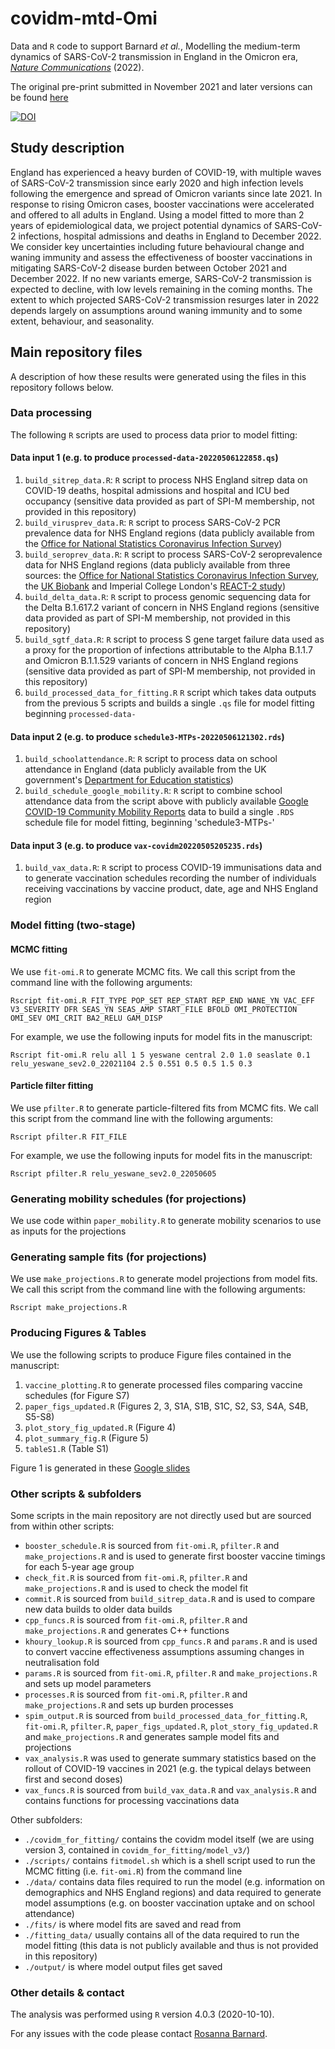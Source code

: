 # covidm-mtd-Omi

Data and `R` code to support Barnard *et al.*, Modelling the medium-term dynamics of SARS-CoV-2 transmission in England in the Omicron era, [*Nature Communications*](https://www.nature.com/articles/s41467-022-32404-y) (2022). 

The original pre-print submitted in November 2021 and later versions can be found [here](https://www.medrxiv.org/content/10.1101/2021.11.22.21266584)

[![DOI](https://zenodo.org/badge/511480146.svg)](https://zenodo.org/badge/latestdoi/511480146)

## Study description

England has experienced a heavy burden of COVID-19, with multiple waves of SARS-CoV-2 transmission since early 2020 and high infection levels following the emergence and spread of Omicron variants since late 2021. In response to rising Omicron cases, booster vaccinations were accelerated and offered to all adults in England. Using a model fitted to more than 2 years of epidemiological data, we project potential dynamics of SARS-CoV-2 infections, hospital admissions and deaths in England to December 2022. We consider key uncertainties including future behavioural change and waning immunity and assess the effectiveness of booster vaccinations in mitigating SARS-CoV-2 disease burden between October 2021 and December 2022. If no new variants emerge, SARS-CoV-2 transmission is expected to decline, with low levels remaining in the coming months. The extent to which projected SARS-CoV-2 transmission resurges later in 2022 depends largely on assumptions around waning immunity and to some extent, behaviour, and seasonality.

## Main repository files

A description of how these results were generated using the files in this repository follows below.

### Data processing

The following `R` scripts are used to process data prior to model fitting:

#### Data input 1 (e.g. to produce `processed-data-20220506122858.qs`)

1. `build_sitrep_data.R`: `R` script to process NHS England sitrep data on COVID-19 deaths, hospital admissions and hospital and ICU bed occupancy (sensitive data provided as part of SPI-M membership, not provided in this repository)
2. `build_virusprev_data.R`: `R` script to process SARS-CoV-2 PCR prevalence data for NHS England regions (data publicly available from the [Office for National Statistics Coronavirus Infection Survey](https://www.ons.gov.uk/peoplepopulationandcommunity/healthandsocialcare/conditionsanddiseases/datasets/coronaviruscovid19infectionsurveydata))
3. `build_seroprev_data.R`: `R` script to process SARS-CoV-2 seroprevalence data for NHS England regions (data publicly available from three sources: the [Office for National Statistics Coronavirus Infection Survey](https://www.ons.gov.uk/peoplepopulationandcommunity/healthandsocialcare/conditionsanddiseases/datasets/coronaviruscovid19antibodydatafortheuk), the [UK Biobank](https://www.ukbiobank.ac.uk/learn-more-about-uk-biobank/covid-19-hub) and Imperial College London's [REACT-2 study](https://www.imperial.ac.uk/medicine/research-and-impact/groups/react-study/))
4. `build_delta_data.R`: `R` script to process genomic sequencing data for the Delta B.1.617.2 variant of concern in NHS England regions (sensitive data provided as part of SPI-M membership, not provided in this repository)
5. `build_sgtf_data.R`: `R` script to process S gene target failure data used as a proxy for the proportion of infections attributable to the Alpha B.1.1.7 and Omicron B.1.1.529 variants of concern in NHS England regions (sensitive data provided as part of SPI-M membership, not provided in this repository)
6. `build_processed_data_for_fitting.R` `R` script which takes data outputs from the previous 5 scripts and builds a single `.qs` file for model fitting beginning `processed-data-`

#### Data input 2 (e.g. to produce `schedule3-MTPs-20220506121302.rds`)

 1. `build_schoolattendance.R`: `R` script to process data on school attendance in England (data publicly available from the UK government's [Department for Education statistics](https://explore-education-statistics.service.gov.uk/find-statistics/attendance-in-education-and-early-years-settings-during-the-coronavirus-covid-19-outbreak))
 2. `build_schedule_google_mobility.R`: `R` script to combine school attendance data from the script above with publicly available [Google COVID-19 Community Mobility Reports](https://www.google.com/covid19/mobility/) data to build a single `.RDS` schedule file for model fitting, beginning 'schedule3-MTPs-'
 
#### Data input 3 (e.g. to produce `vax-covidm20220505205235.rds`)
 
 1. `build_vax_data.R`: `R` script to process COVID-19 immunisations data and to generate vaccination schedules recording the number of individuals receiving vaccinations by vaccine product, date, age and NHS England region
 

### Model fitting (two-stage)

#### MCMC fitting

We use `fit-omi.R` to generate MCMC fits. We call this script from the command line with the following arguments:

`Rscript fit-omi.R FIT_TYPE POP_SET REP_START REP_END WANE_YN VAC_EFF V3_SEVERITY DFR SEAS_YN SEAS_AMP START_FILE BFOLD OMI_PROTECTION OMI_SEV OMI_CRIT BA2_RELU GAM_DISP`

For example, we use the following inputs for model fits in the manuscript:

`Rscript fit-omi.R relu all 1 5 yeswane central 2.0 1.0 seaslate 0.1 relu_yeswane_sev2.0_22021104 2.5 0.551 0.5 0.5 1.5 0.3`

#### Particle filter fitting
    
We use `pfilter.R` to generate particle-filtered fits from MCMC fits. We call this script from the command line with the following arguments:

`Rscript pfilter.R FIT_FILE`

For example, we use the following inputs for model fits in the manuscript:

`Rscript pfilter.R relu_yeswane_sev2.0_22050605`

### Generating mobility schedules (for projections)

We use code within `paper_mobility.R` to generate mobility scenarios to use as inputs for the projections

### Generating sample fits (for projections)

We use `make_projections.R` to generate model projections from model fits. We call this script from the command line with the following arguments:

`Rscript make_projections.R`

### Producing Figures & Tables

We use the following scripts to produce Figure files contained in the manuscript:

1. `vaccine_plotting.R` to generate processed files comparing vaccine schedules (for Figure S7)
2. `paper_figs_updated.R` (Figures 2, 3, S1A, S1B, S1C, S2, S3, S4A, S4B, S5-S8)
3. `plot_story_fig_updated.R` (Figure 4)
4. `plot_summary_fig.R` (Figure 5)
5. `tableS1.R` (Table S1)

Figure 1 is generated in these [Google slides](https://docs.google.com/presentation/d/1eaaWGhDxt3lVmOtWg7yNLzNU9bs9Vne_pLf6tTHlqpY/edit?usp=sharing)

### Other scripts & subfolders

Some scripts in the main repository are not directly used but are sourced from within other scripts:

* `booster_schedule.R` is sourced from `fit-omi.R`, `pfilter.R` and `make_projections.R` and is used to generate first booster vaccine timings for each 5-year age group
* `check_fit.R` is sourced from `fit-omi.R`, `pfilter.R` and `make_projections.R` and is used to check the model fit
* `commit.R` is sourced from `build_sitrep_data.R` and is used to compare new data builds to older data builds
* `cpp_funcs.R` is sourced from `fit-omi.R`, `pfilter.R` and `make_projections.R` and generates C++ functions
* `khoury_lookup.R` is sourced from `cpp_funcs.R` and `params.R` and is used to convert vaccine effectiveness assumptions assuming changes in neutralisation fold
* `params.R` is sourced from `fit-omi.R`, `pfilter.R` and `make_projections.R` and sets up model parameters
* `processes.R` is sourced from `fit-omi.R`, `pfilter.R` and `make_projections.R` and sets up burden processes
* `spim_output.R` is sourced from `build_processed_data_for_fitting.R`, `fit-omi.R`, `pfilter.R`, `paper_figs_updated.R`, `plot_story_fig_updated.R` and `make_projections.R` and generates sample model fits and projections
* `vax_analysis.R` was used to generate summary statistics based on the rollout of COVID-19 vaccines in 2021 (e.g. the typical delays between first and second doses)
* `vax_funcs.R` is sourced from `build_vax_data.R` and `vax_analysis.R` and contains functions for processing vaccinations data

Other subfolders:

* `./covidm_for_fitting/` contains the covidm model itself (we are using version 3, contained in `covidm_for_fitting/model_v3/`)
* `./scripts/` contains `fitmodel.sh` which is a shell script used to run the MCMC fitting (i.e. `fit-omi.R`) from the command line
* `./data/` contains data files required to run the model (e.g. information on demographics and NHS England regions) and data required to generate model assumptions (e.g. on booster vaccination uptake and on school attendance)
* `./fits/` is where model fits are saved and read from
* `./fitting_data/` usually contains all of the data required to run the model fitting (this data is not publicly available and thus is not provided in this repository)
* `./output/` is where model output files get saved

### Other details & contact

The analysis was performed using `R` version 4.0.3 (2020-10-10).

For any issues with the code please contact [Rosanna Barnard](https://www.lshtm.ac.uk/aboutus/people/barnard.rosanna).
